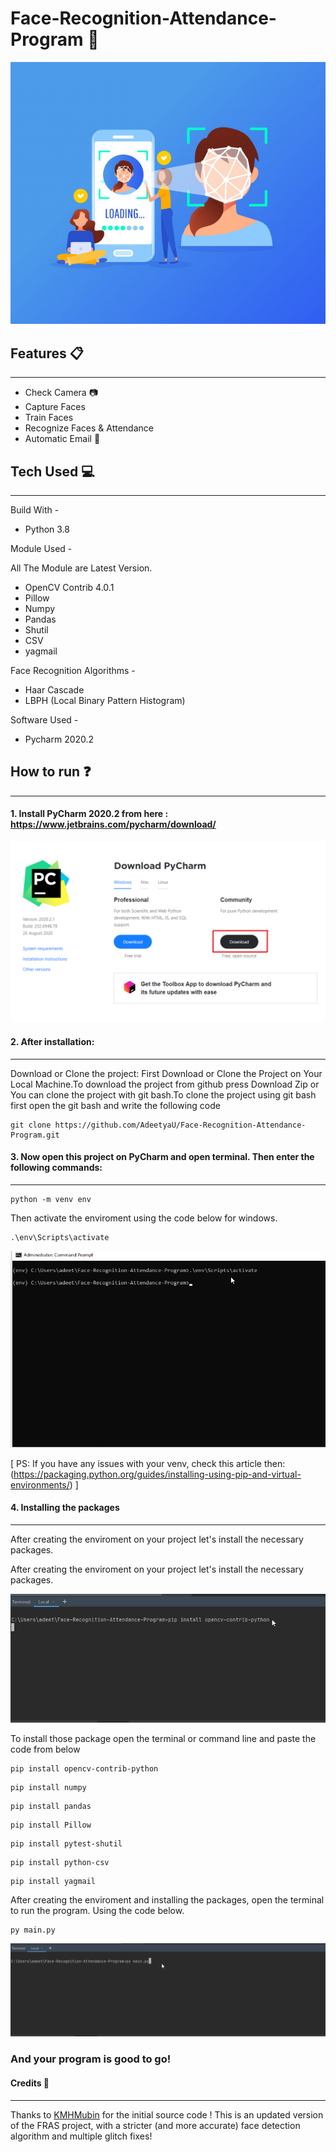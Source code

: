 # Face-Recognition-Attendance-Program :memo:
![Face recog](https://github.com/AdeetyaU/Face-Recognition-Attendance-Program/blob/master/README%20Images/face-recog.jpg)

## Features :clipboard:
---------------------------
* Check Camera :camera:
* Capture Faces
* Train Faces
* Recognize Faces & Attendance
* Automatic Email :email:

## Tech Used :computer:
---------------------------
Build With - 
* Python 3.8

Module Used -

All The Module are Latest Version.
* OpenCV Contrib 4.0.1
* Pillow
* Numpy
* Pandas
* Shutil
* CSV
* yagmail


Face Recognition Algorithms -
* Haar Cascade
* LBPH (Local Binary Pattern Histogram)

Software Used -
* Pycharm 2020.2

## How to run :question:
---------------------------
#### 1. Install PyCharm 2020.2 from here : https://www.jetbrains.com/pycharm/download/

![venv](https://github.com/AdeetyaU/Face-Recognition-Attendance-Program/blob/master/README%20Images/pycharm.png)

#### 2. After installation:
---------------------------
  Download or Clone the project:
  First Download or Clone the Project on Your Local Machine.To download the project from github press Download Zip
  or
  You can clone the project with git bash.To clone the project using git bash first open the git bash and write the following code
  ```
  git clone https://github.com/AdeetyaU/Face-Recognition-Attendance-Program.git
  ```

#### 3. Now open this project on PyCharm and open terminal. Then enter the following commands:
---------------------------
```
python -m venv env
```
Then activate the enviroment using the code below for windows.

```
.\env\Scripts\activate
```
![venv](https://github.com/AdeetyaU/Face-Recognition-Attendance-Program/blob/master/README%20Images/VENV.gif)

[ PS: If you have any issues with your venv, check this article then: (https://packaging.python.org/guides/installing-using-pip-and-virtual-environments/) ]

#### 4. Installing the packages
---------------------------
After creating the enviroment on your project let's install the necessary packages.



After creating the enviroment on your project let's install the necessary packages. 

![pip install demo](https://github.com/AdeetyaU/Face-Recognition-Attendance-Program/blob/master/README%20Images/Pip%20install.gif)

To install those package open the terminal or command line and paste the code from below

```
pip install opencv-contrib-python
```
```
pip install numpy
```
```
pip install pandas
```
```
pip install Pillow
```
```
pip install pytest-shutil
```
```
pip install python-csv
```
```
pip install yagmail
```
After creating the enviroment and installing the packages, open the terminal to run the program. Using the code below.
```
py main.py
```
![main py](https://github.com/AdeetyaU/Face-Recognition-Attendance-Program/blob/master/README%20Images/pymainpy.gif)

### And your program is good to go!

#### Credits :gift_heart:
---------------------------
Thanks to [KMHMubin](https://github.com/kmhmubin/) for the initial source code ! This is an updated version of the FRAS project, with a stricter (and more accurate) face detection algorithm and multiple glitch fixes!
